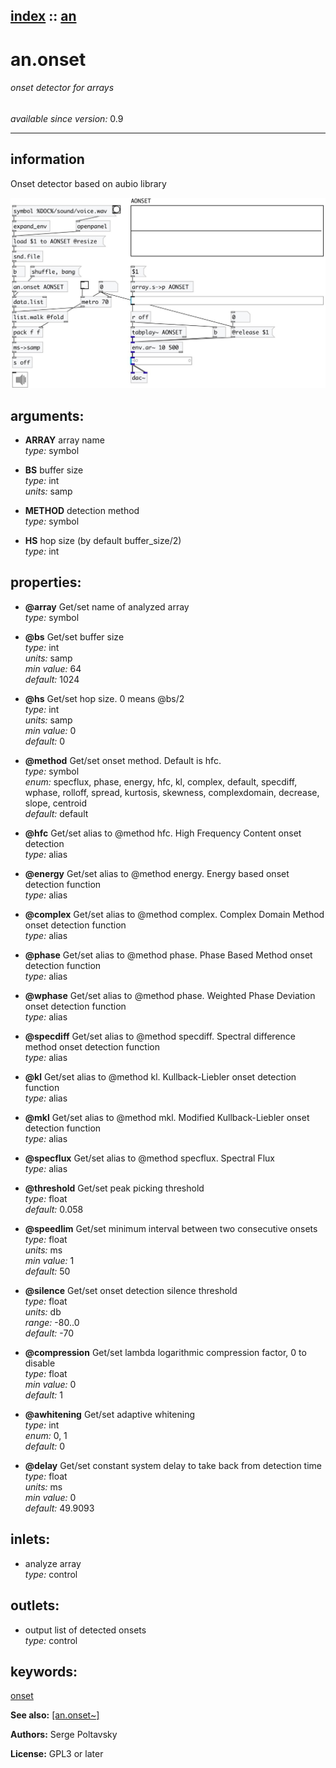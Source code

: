 [index](index.html) :: [an](category_an.html)
---

# an.onset

###### onset detector for arrays

*available since version:* 0.9

---


## information
Onset detector based on aubio library



[![example](../examples/img/an.onset.jpg)](../examples/pd/an.onset.pd)



## arguments:

* **ARRAY**
array name<br>
_type:_ symbol<br>

* **BS**
buffer size<br>
_type:_ int<br>
_units:_ samp<br>

* **METHOD**
detection method<br>
_type:_ symbol<br>

* **HS**
hop size (by default buffer_size/2)<br>
_type:_ int<br>





## properties:

* **@array** 
Get/set name of analyzed array<br>
_type:_ symbol<br>

* **@bs** 
Get/set buffer size<br>
_type:_ int<br>
_units:_ samp<br>
_min value:_ 64<br>
_default:_ 1024<br>

* **@hs** 
Get/set hop size. 0 means @bs/2<br>
_type:_ int<br>
_units:_ samp<br>
_min value:_ 0<br>
_default:_ 0<br>

* **@method** 
Get/set onset method. Default is hfc.<br>
_type:_ symbol<br>
_enum:_ specflux, phase, energy, hfc, kl, complex, default, specdiff, wphase, rolloff, spread, kurtosis, skewness, complexdomain, decrease, slope, centroid<br>
_default:_ default<br>

* **@hfc** 
Get/set alias to @method hfc. High Frequency Content onset detection<br>
_type:_ alias<br>

* **@energy** 
Get/set alias to @method energy. Energy based onset detection function<br>
_type:_ alias<br>

* **@complex** 
Get/set alias to @method complex. Complex Domain Method onset detection function<br>
_type:_ alias<br>

* **@phase** 
Get/set alias to @method phase. Phase Based Method onset detection function<br>
_type:_ alias<br>

* **@wphase** 
Get/set alias to @method phase. Weighted Phase Deviation onset detection function<br>
_type:_ alias<br>

* **@specdiff** 
Get/set alias to @method specdiff. Spectral difference method onset detection function<br>
_type:_ alias<br>

* **@kl** 
Get/set alias to @method kl. Kullback-Liebler onset detection function<br>
_type:_ alias<br>

* **@mkl** 
Get/set alias to @method mkl. Modified Kullback-Liebler onset detection function<br>
_type:_ alias<br>

* **@specflux** 
Get/set alias to @method specflux. Spectral Flux<br>
_type:_ alias<br>

* **@threshold** 
Get/set peak picking threshold<br>
_type:_ float<br>
_default:_ 0.058<br>

* **@speedlim** 
Get/set minimum interval between two consecutive onsets<br>
_type:_ float<br>
_units:_ ms<br>
_min value:_ 1<br>
_default:_ 50<br>

* **@silence** 
Get/set onset detection silence threshold<br>
_type:_ float<br>
_units:_ db<br>
_range:_ -80..0<br>
_default:_ -70<br>

* **@compression** 
Get/set lambda logarithmic compression factor, 0 to disable<br>
_type:_ float<br>
_min value:_ 0<br>
_default:_ 1<br>

* **@awhitening** 
Get/set adaptive whitening<br>
_type:_ int<br>
_enum:_ 0, 1<br>
_default:_ 0<br>

* **@delay** 
Get/set constant system delay to take back from detection time<br>
_type:_ float<br>
_units:_ ms<br>
_min value:_ 0<br>
_default:_ 49.9093<br>



## inlets:

* analyze array<br>
_type:_ control



## outlets:

* output list of detected onsets<br>
_type:_ control



## keywords:

[onset](keywords/onset.html)



**See also:**
[\[an.onset~\]](an.onset~.html)




**Authors:** Serge Poltavsky




**License:** GPL3 or later





